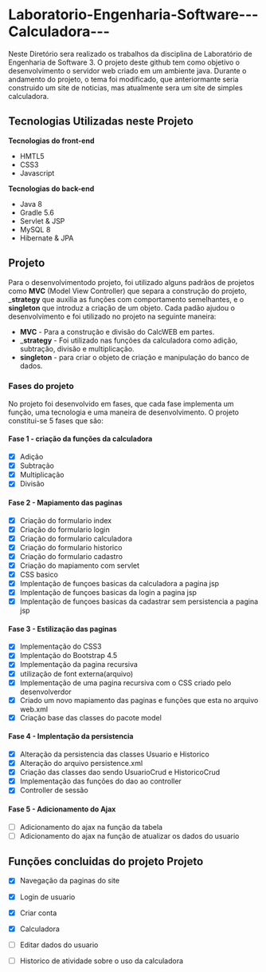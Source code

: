 # Laboratorio-Engenharia-Software---Calculadora---
Neste Diretório sera realizado os trabalhos da disciplina de Laboratório de Engenharia de Software 3.
O projeto deste github tem como objetivo o desenvolvimento o servidor web criado em um ambiente java.
Durante o andamento do projeto, o tema foi modificado, que anteriormante seria construido um site de noticias, mas atualmente sera um site de simples calculadora.

## Tecnologias Utilizadas neste Projeto

__Tecnologias do front-end__
* HMTL5
* CSS3
* Javascript

__Tecnologias do back-end__
* Java 8
* Gradle 5.6
* Servlet & JSP
* MySQL 8
* Hibernate & JPA

## Projeto
Para o desenvolvimentodo projeto, foi utilizado alguns padrãos de projetos como __MVC__ (Model View Controller) que separa a construção do projeto, ___strategy__ que auxilia as funções com comportamento semelhantes, e o __singleton__ que introduz a criação de um objeto.
Cada padão ajudou o desenvolvimento e foi utilizado no projeto na seguinte maneira:
* __MVC__ - Para a construção e divisão do CalcWEB em partes.
* ___strategy__ - Foi utilizado nas funções da calculadora como adição, subtração, divisão e multiplicação.
* __singleton__ - para criar o objeto de criação e manipulação do banco de dados.


### Fases do projeto
No projeto foi desenvolvido em fases, que cada fase implementa um função, uma tecnologia e uma maneira de desenvolvimento. O projeto constitui-se 5 fases que são:

#### Fase 1 - criação da funções da calculadora
- [x] Adição
- [x] Subtração
- [x] Multiplicação
- [x] Divisão

#### Fase 2 - Mapiamento das paginas
- [x] Criação do formulario index
- [x] Criação do formulario login
- [x] Criação do formulario calculadora
- [x] Criação do formulario historico
- [x] Criação do formulario cadastro
- [x] Criação do mapiamento com servlet
- [x] CSS basico
- [x] Implentação de funçoes basicas da calculadora a pagina jsp
- [x] Implentação de funçoes basicas da login a pagina jsp
- [x] Implentação de funçoes basicas da cadastrar sem persistencia a pagina jsp

#### Fase 3 - Estilização das paginas
- [x] Implementação do CSS3
- [x] Implentação do Bootstrap 4.5
- [x] Implementação da pagina recursiva
- [x] utilização de font externa(arquivo)
- [x] Implementação de uma pagina recursiva com o CSS criado pelo desenvolverdor
- [x] Criado um novo mapiamento das paginas e funções que esta no arquivo web.xml
- [x] Criação base das classes do pacote model

#### Fase 4 - Implentação da persistencia
- [x] Alteração da persistencia das classes Usuario e Historico
- [x] Alteração do arquivo persistence.xml
- [x] Criação das classes dao sendo UsuarioCrud e HistoricoCrud
- [x] Implementação das funções do dao ao controller
- [x] Controller de sessão 

#### Fase 5 - Adicionamento do Ajax
- [ ] Adicionamento do ajax na função da tabela
- [ ] Adicionamento do ajax na função de atualizar os dados do usuario

## Funções concluidas do projeto Projeto
- [x] Navegação da paginas do site
- [x] Login de usuario
- [x] Criar conta
- [x] Calculadora
- [ ] Editar dados do usuario
- [ ] Historico de atividade sobre o uso da calculadora

